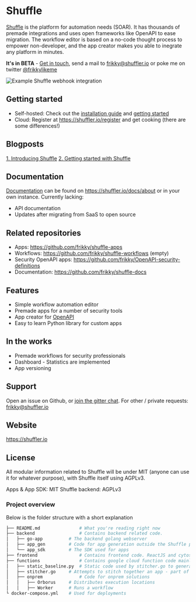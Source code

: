 # Shuffle 
[Shuffle](https://shuffler.io) is the platform for automation needs (SOAR). It has thousands of premade integrations and uses open frameworks like OpenAPI to ease migration. The workflow editor is based on a no-code thought process to empower non-developer, and the app creator makes you able to inegrate any platform in minutes.

**It's in BETA** - [Get in touch](https://shuffler.io/contact), send a mail to [frikky@shuffler.io](mailto:frikky@shuffler.io) or poke me on twitter [@frikkylikeme](https://twitter.com/frikkylikeme)

![Example Shuffle webhook integration](https://github.com/frikky/Shuffle/blob/master/frontend/src/assets/img/shuffle_webhook.png)

## Getting started 
* Self-hosted: Check out the [installation guide](https://github.com/frikky/shuffle/blob/master/install-guide.md) and [getting started](https://shuffler.io/docs/getting_started)
* Cloud: Register at https://shuffler.io/register and get cooking (there are some differences!)

## Blogposts
[1. Introducing Shuffle](https://medium.com/security-operation-capybara/introducing-shuffle-an-open-source-soar-platform-part-1-58a529de7d12)
[2. Getting started with Shuffle](https://medium.com/security-operation-capybara/getting-started-with-shuffle-an-open-source-soar-platform-part-2-1d7c67a64244)

## Documentation
[Documentation](https://shuffler.io/docs) can be found on https://shuffler.io/docs/about or in your own instance. Currently lacking: 
* API documentation 
* Updates after migrating from SaaS to open source

## Related repositories
* Apps: https://github.com/frikky/shuffle-apps
* Workflows: https://github.com/frikky/shuffle-workflows (empty)
* Security OpenAPI apps: https://github.com/frikky/OpenAPI-security-definitions
* Documentation: https://github.com/frikky/shuffle-docs

## Features
* Simple workflow automation editor 
* Premade apps for a number of security tools
* App creator for [OpenAPI](https://github.com/frikky/OpenAPI-security-definitions)
* Easy to learn Python library for custom apps

## In the works
* Premade workflows for security professionals
* Dashboard - Statistics are implemented
* App versioning

## Support
Open an issue on Github, or [join the gitter chat](https://gitter.im/Shuffle-SOAR/community). For other / private requests: [frikky@shuffler.io](mailto:frikky@shuffler.io)

## Website
https://shuffler.io

## License
All modular information related to Shuffle will be under MIT (anyone can use it for whatever purpose), with Shuffle itself using AGPLv3. 

Apps & App SDK: MIT
Shuffle backend: AGPLv3 

### Project overview 
Below is the folder structure with a short explanation
```bash
├── README.md				# What you're reading right now
├── backend					# Contains backend related code.
│   ├── go-app 			# The backend golang webserver
│   ├── app_gen 		# Code for app generation outside the Shuffle platform
│   └── app_sdk			# The SDK used for apps
├── frontend				# Contains frontend code. ReactJS and cytoscape. Horrible code :)
├── functions				# Contains google cloud function code mainly.
│   ├── static_baseline.py	# Static code used by stitcher.go to generate code
│   ├── stitcher.go		# Attempts to stitch together an app - part of backend now
│   ├── onprem				# Code for onprem solutions
│   │   ├── Orborus 	# Distributes execution locations
│   │   ├── Worker		# Runs a workflow
└ docker-compose.yml 	# Used for deployments
```
